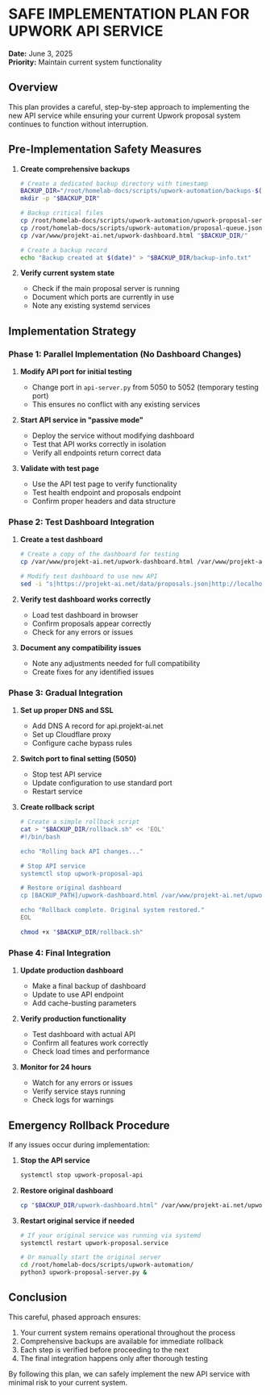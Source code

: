 # SAFE IMPLEMENTATION PLAN FOR UPWORK API SERVICE
**Date:** June 3, 2025  
**Priority:** Maintain current system functionality

## Overview

This plan provides a careful, step-by-step approach to implementing the new API service while ensuring your current Upwork proposal system continues to function without interruption.

## Pre-Implementation Safety Measures

1. **Create comprehensive backups**
   ```bash
   # Create a dedicated backup directory with timestamp
   BACKUP_DIR="/root/homelab-docs/scripts/upwork-automation/backups-$(date +%Y%m%d-%H%M%S)"
   mkdir -p "$BACKUP_DIR"
   
   # Backup critical files
   cp /root/homelab-docs/scripts/upwork-automation/upwork-proposal-server.py "$BACKUP_DIR/"
   cp /root/homelab-docs/scripts/upwork-automation/proposal-queue.json "$BACKUP_DIR/"
   cp /var/www/projekt-ai.net/upwork-dashboard.html "$BACKUP_DIR/"
   
   # Create a backup record
   echo "Backup created at $(date)" > "$BACKUP_DIR/backup-info.txt"
   ```

2. **Verify current system state**
   - Check if the main proposal server is running
   - Document which ports are currently in use
   - Note any existing systemd services

## Implementation Strategy

### Phase 1: Parallel Implementation (No Dashboard Changes)

1. **Modify API port for initial testing**
   - Change port in `api-server.py` from 5050 to 5052 (temporary testing port)
   - This ensures no conflict with any existing services

2. **Start API service in "passive mode"**
   - Deploy the service without modifying dashboard
   - Test that API works correctly in isolation
   - Verify all endpoints return correct data

3. **Validate with test page**
   - Use the API test page to verify functionality
   - Test health endpoint and proposals endpoint
   - Confirm proper headers and data structure

### Phase 2: Test Dashboard Integration

1. **Create a test dashboard**
   ```bash
   # Create a copy of the dashboard for testing
   cp /var/www/projekt-ai.net/upwork-dashboard.html /var/www/projekt-ai.net/upwork-dashboard-test.html
   
   # Modify test dashboard to use new API
   sed -i "s|https://projekt-ai.net/data/proposals.json|http://localhost:5052/api/proposals|g" /var/www/projekt-ai.net/upwork-dashboard-test.html
   ```

2. **Verify test dashboard works correctly**
   - Load test dashboard in browser
   - Confirm proposals appear correctly
   - Check for any errors or issues

3. **Document any compatibility issues**
   - Note any adjustments needed for full compatibility
   - Create fixes for any identified issues

### Phase 3: Gradual Integration

1. **Set up proper DNS and SSL**
   - Add DNS A record for api.projekt-ai.net
   - Set up Cloudflare proxy
   - Configure cache bypass rules

2. **Switch port to final setting (5050)**
   - Stop test API service
   - Update configuration to use standard port
   - Restart service

3. **Create rollback script**
   ```bash
   # Create a simple rollback script
   cat > "$BACKUP_DIR/rollback.sh" << 'EOL'
   #!/bin/bash
   
   echo "Rolling back API changes..."
   
   # Stop API service
   systemctl stop upwork-proposal-api
   
   # Restore original dashboard
   cp [BACKUP_PATH]/upwork-dashboard.html /var/www/projekt-ai.net/upwork-dashboard.html
   
   echo "Rollback complete. Original system restored."
   EOL
   
   chmod +x "$BACKUP_DIR/rollback.sh"
   ```

### Phase 4: Final Integration

1. **Update production dashboard**
   - Make a final backup of dashboard
   - Update to use API endpoint
   - Add cache-busting parameters

2. **Verify production functionality**
   - Test dashboard with actual API
   - Confirm all features work correctly
   - Check load times and performance

3. **Monitor for 24 hours**
   - Watch for any errors or issues
   - Verify service stays running
   - Check logs for warnings

## Emergency Rollback Procedure

If any issues occur during implementation:

1. **Stop the API service**
   ```bash
   systemctl stop upwork-proposal-api
   ```

2. **Restore original dashboard**
   ```bash
   cp "$BACKUP_DIR/upwork-dashboard.html" /var/www/projekt-ai.net/upwork-dashboard.html
   ```

3. **Restart original service if needed**
   ```bash
   # If your original service was running via systemd
   systemctl restart upwork-proposal.service
   
   # Or manually start the original server
   cd /root/homelab-docs/scripts/upwork-automation/
   python3 upwork-proposal-server.py &
   ```

## Conclusion

This careful, phased approach ensures:

1. Your current system remains operational throughout the process
2. Comprehensive backups are available for immediate rollback
3. Each step is verified before proceeding to the next
4. The final integration happens only after thorough testing

By following this plan, we can safely implement the new API service with minimal risk to your current system. 